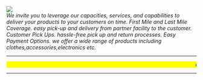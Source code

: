 <html>
<head>
  <title>
    meta data about ekart
  </title>
  </haed>
  <body>
    <img src="https://encrypted-tbn0.gstatic.com/images?q=tbn:ANd9GcSeOL5lC75t2QwDqbsi7OrffHBpebkPT8oUoQ&usqp=CAU"><br>
<i>We invite you to leverage our capacities, services, and capabilities to deliver your products to your customers on time.
First Mile and Last Mile Coverage. easy pick-up and delivery from partner facility to the customer.
Customer Pick Ups. hassle-free pick up and return processes.
Easy Payment Options. we offer a wide range of products including clothes,accessories,electronics etc.</i>
  <hr>
<marquee bgcolor="yellow"><font color="green">ekart the quality shipping</font></marquee><hr>  
  </body>
</html>
